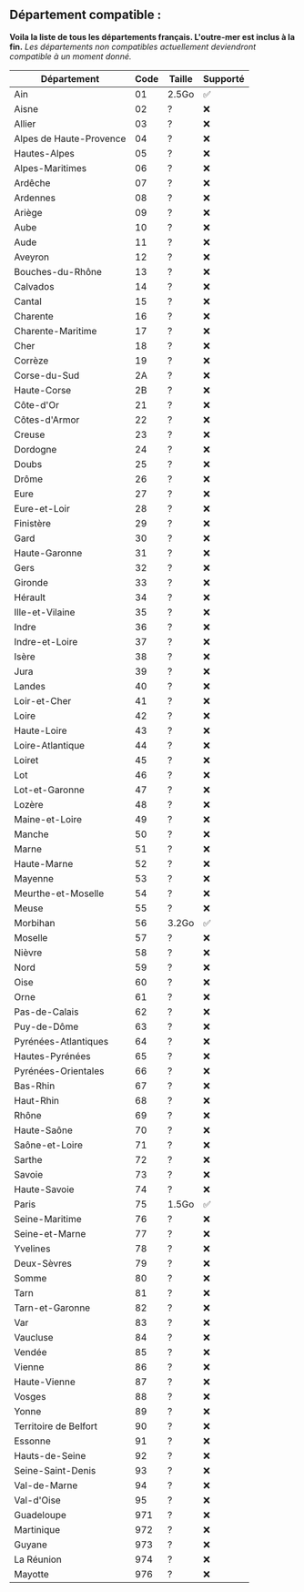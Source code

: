 ## Département compatible : 
**Voila la liste de tous les départements français. L'outre-mer est inclus à la fin.**
*Les départements non compatibles actuellement deviendront compatible à un moment donné.*


| Département            | Code                | Taille | Supporté   |
|------------------------|---------------------|--------|------------|
| Ain                    | 01                  | 2.5Go  | ✅         |
| Aisne                  | 02                  | ?      | ❌         |
| Allier                 | 03                  | ?      | ❌         |
| Alpes de Haute-Provence| 04                  | ?      | ❌         |
| Hautes-Alpes           | 05                  | ?      | ❌         |
| Alpes-Maritimes        | 06                  | ?      | ❌         |
| Ardêche                | 07                  | ?      | ❌         |
| Ardennes               | 08                  | ?      | ❌         |
| Ariège                 | 09                  | ?      | ❌         |
| Aube                   | 10                  | ?      | ❌         |
| Aude                   | 11                  | ?      | ❌         |
| Aveyron                | 12                  | ?      | ❌         |
| Bouches-du-Rhône       | 13                  | ?      | ❌         |
| Calvados               | 14                  | ?      | ❌         |
| Cantal                 | 15                  | ?      | ❌         |
| Charente               | 16                  | ?      | ❌         |
| Charente-Maritime      | 17                  | ?      | ❌         |
| Cher                   | 18                  | ?      | ❌         |
| Corrèze                | 19                  | ?      | ❌         |
| Corse-du-Sud           | 2A                  | ?      | ❌         |
| Haute-Corse            | 2B                  | ?      | ❌         |
| Côte-d'Or              | 21                  | ?      | ❌         |
| Côtes-d'Armor          | 22                  | ?      | ❌         |
| Creuse                 | 23                  | ?      | ❌         |
| Dordogne               | 24                  | ?      | ❌         |
| Doubs                  | 25                  | ?      | ❌         |
| Drôme                  | 26                  | ?      | ❌         |
| Eure                   | 27                  | ?      | ❌         |
| Eure-et-Loir           | 28                  | ?      | ❌         |
| Finistère              | 29                  | ?      | ❌         |
| Gard                   | 30                  | ?      | ❌         |
| Haute-Garonne          | 31                  | ?      | ❌         |
| Gers                   | 32                  | ?      | ❌         |
| Gironde                | 33                  | ?      | ❌         |
| Hérault                | 34                  | ?      | ❌         |
| Ille-et-Vilaine        | 35                  | ?      | ❌         |
| Indre                  | 36                  | ?      | ❌         |
| Indre-et-Loire         | 37                  | ?      | ❌         |
| Isère                  | 38                  | ?      | ❌         |
| Jura                   | 39                  | ?      | ❌         |
| Landes                 | 40                  | ?      | ❌         |
| Loir-et-Cher           | 41                  | ?      | ❌         |
| Loire                  | 42                  | ?      | ❌         |
| Haute-Loire            | 43                  | ?      | ❌         |
| Loire-Atlantique       | 44                  | ?      | ❌         |
| Loiret                 | 45                  | ?      | ❌         |
| Lot                    | 46                  | ?      | ❌         |
| Lot-et-Garonne         | 47                  | ?      | ❌         |
| Lozère                 | 48                  | ?      | ❌         |
| Maine-et-Loire         | 49                  | ?      | ❌         |
| Manche                 | 50                  | ?      | ❌         |
| Marne                  | 51                  | ?      | ❌         |
| Haute-Marne            | 52                  | ?      | ❌         |
| Mayenne                | 53                  | ?      | ❌         |
| Meurthe-et-Moselle     | 54                  | ?      | ❌         |
| Meuse                  | 55                  | ?      | ❌         |
| Morbihan               | 56                  | 3.2Go  | ✅         |
| Moselle                | 57                  | ?      | ❌         |
| Nièvre                 | 58                  | ?      | ❌         |
| Nord                   | 59                  | ?      | ❌         |
| Oise                   | 60                  | ?      | ❌         |
| Orne                   | 61                  | ?      | ❌         |
| Pas-de-Calais          | 62                  | ?      | ❌         |
| Puy-de-Dôme            | 63                  | ?      | ❌         |
| Pyrénées-Atlantiques   | 64                  | ?      | ❌         |
| Hautes-Pyrénées        | 65                  | ?      | ❌         |
| Pyrénées-Orientales    | 66                  | ?      | ❌         |
| Bas-Rhin               | 67                  | ?      | ❌         |
| Haut-Rhin              | 68                  | ?      | ❌         |
| Rhône                  | 69                  | ?      | ❌         |
| Haute-Saône            | 70                  | ?      | ❌         |
| Saône-et-Loire         | 71                  | ?      | ❌         |
| Sarthe                 | 72                  | ?      | ❌         |
| Savoie                 | 73                  | ?      | ❌         |
| Haute-Savoie           | 74                  | ?      | ❌         |
| Paris                  | 75                  | 1.5Go  | ✅         |
| Seine-Maritime         | 76                  | ?      | ❌         |
| Seine-et-Marne         | 77                  | ?      | ❌         |
| Yvelines               | 78                  | ?      | ❌         |
| Deux-Sèvres            | 79                  | ?      | ❌         |
| Somme                  | 80                  | ?      | ❌         |
| Tarn                   | 81                  | ?      | ❌         |
| Tarn-et-Garonne        | 82                  | ?      | ❌         |
| Var                    | 83                  | ?      | ❌         |
| Vaucluse               | 84                  | ?      | ❌         |
| Vendée                 | 85                  | ?      | ❌         |
| Vienne                 | 86                  | ?      | ❌         |
| Haute-Vienne           | 87                  | ?      | ❌         |
| Vosges                 | 88                  | ?      | ❌         |
| Yonne                  | 89                  | ?      | ❌         |
| Territoire de Belfort  | 90                  | ?      | ❌         |
| Essonne                | 91                  | ?      | ❌         |
| Hauts-de-Seine         | 92                  | ?      | ❌         |
| Seine-Saint-Denis      | 93                  | ?      | ❌         |
| Val-de-Marne           | 94                  | ?      | ❌         |
| Val-d'Oise             | 95                  | ?      | ❌         |
| Guadeloupe             | 971                 | ?      | ❌         |
| Martinique             | 972                 | ?      | ❌         |
| Guyane                 | 973                 | ?      | ❌         |
| La Réunion             | 974                 | ?      | ❌         |
| Mayotte                | 976                 | ?      | ❌         |



